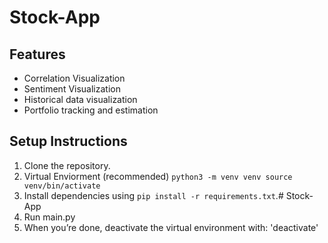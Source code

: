 # Stock-App

## Features
- Correlation Visualization
- Sentiment Visualization
- Historical data visualization
- Portfolio tracking and estimation 

## Setup Instructions
1. Clone the repository.
2. Virtual Enviorment (recommended) `python3 -m venv venv source venv/bin/activate`
3. Install dependencies using `pip install -r requirements.txt`.# Stock-App
3. Run main.py
4. When you’re done, deactivate the virtual environment with: 'deactivate'
   
